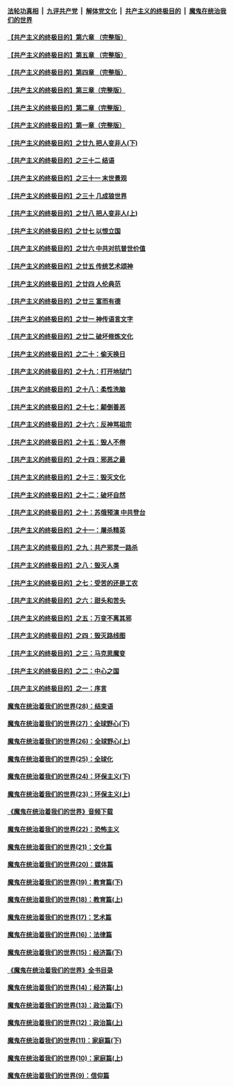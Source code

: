 

####  [法轮功真相](../../../../basic/blob/master/README.md?t=07031531) &nbsp;|&nbsp; [九评共产党](../../../../9ping.md/blob/master/README.md?t=07031531) &nbsp;|&nbsp; [解体党文化](../../../../jtdwh.md/blob/master/README.md?t=07031531)  &nbsp;|&nbsp; [共产主义的终极目的](../../../../gczydzjmd.md/blob/master/README.md?t=07031531) &nbsp;|&nbsp; [魔鬼在统治我们的世界](../../../../mgztzwmdsj.md/blob/master/README.md?t=07031531) 

#### [【共产主义的终极目的】第六章 （完整版）](../pages/nsc422/n11428913.md?t=07031531) 

#### [【共产主义的终极目的】第五章 （完整版）](../pages/nsc422/n11428912.md?t=07031531) 

#### [【共产主义的终极目的】第四章 （完整版）](../pages/nsc422/n11428907.md?t=07031531) 

#### [【共产主义的终极目的】第三章（完整版）](../pages/nsc422/n11428848.md?t=07031531) 

#### [【共产主义的终极目的】第二章（完整版）](../pages/nsc422/n11428831.md?t=07031531) 

#### [【共产主义的终极目的】第一章（完整版）](../pages/nsc422/n11417651.md?t=07031531) 

#### [【共产主义的终极目的】之廿九 把人变非人(下)](../pages/nsc422/n11344140.md?t=07031531) 

#### [【共产主义的终极目的】之三十二 结语](../pages/nsc422/n11360535.md?t=07031531) 

#### [【共产主义的终极目的】之三十一 末世景观](../pages/nsc422/n11351129.md?t=07031531) 

#### [【共产主义的终极目的】之三十 几成狼世界](../pages/nsc422/n11348280.md?t=07031531) 

#### [【共产主义的终极目的】之廿八 把人变非人(上)](../pages/nsc422/n11340492.md?t=07031531) 

#### [【共产主义的终极目的】之廿七 以恨立国](../pages/nsc422/n11336944.md?t=07031531) 

#### [【共产主义的终极目的】之廿六 中共对抗普世价值](../pages/nsc422/n11324785.md?t=07031531) 

#### [【共产主义的终极目的】之廿五 传统艺术颂神](../pages/nsc422/n11296396.md?t=07031531) 

#### [【共产主义的终极目的】之廿四 人伦典范](../pages/nsc422/n11296397.md?t=07031531) 

#### [【共产主义的终极目的】之廿三 富而有德](../pages/nsc422/n11283598.md?t=07031531) 

#### [【共产主义的终极目的】之廿一 神传语言文字](../pages/nsc422/n11263265.md?t=07031531) 

#### [【共产主义的终极目的】之廿二 破坏修炼文化](../pages/nsc422/n11245728.md?t=07031531) 

#### [【共产主义的终极目的】之二十：偷天换日](../pages/nsc422/n11238846.md?t=07031531) 

#### [【共产主义的终极目的】之十九：打开地狱门](../pages/nsc422/n11206376.md?t=07031531) 

#### [【共产主义的终极目的】之十八：柔性洗脑](../pages/nsc422/n11199994.md?t=07031531) 

#### [【共产主义的终极目的】之十七：颠倒善恶](../pages/nsc422/n11179782.md?t=07031531) 

#### [【共产主义的终极目的】之十六：反神骂祖宗](../pages/nsc422/n11166798.md?t=07031531) 

#### [【共产主义的终极目的】之十五：毁人不倦](../pages/nsc422/n11166792.md?t=07031531) 

#### [【共产主义的终极目的】之十四：邪恶之最](../pages/nsc422/n11150249.md?t=07031531) 

#### [【共产主义的终极目的】之十三：毁灭文化](../pages/nsc422/n11135227.md?t=07031531) 

#### [【共产主义的终极目的】之十二：破坏自然](../pages/nsc422/n11135214.md?t=07031531) 

#### [【共产主义的终极目的】之十：苏俄预演 中共登台](../pages/nsc422/n11118424.md?t=07031531) 

#### [【共产主义的终极目的】之十一：屠杀精英](../pages/nsc422/n11118442.md?t=07031531) 

#### [【共产主义的终极目的】之九：共产邪灵一路杀](../pages/nsc422/n11114139.md?t=07031531) 

#### [【共产主义的终极目的】之八：毁灭人类](../pages/nsc422/n11108503.md?t=07031531) 

#### [【共产主义的终极目的】之七：受苦的还是工农](../pages/nsc422/n11101809.md?t=07031531) 

#### [【共产主义的终极目的】之六：甜头和苦头](../pages/nsc422/n11096971.md?t=07031531) 

#### [【共产主义的终极目的】之五：万变不离其邪](../pages/nsc422/n11091285.md?t=07031531) 

#### [【共产主义的终极目的】之四：毁灭路线图](../pages/nsc422/n11086284.md?t=07031531) 

#### [【共产主义的终极目的】之三：马克思魔变](../pages/nsc422/n11061941.md?t=07031531) 

#### [【共产主义的终极目的】之二：中心之国](../pages/nsc422/n11047728.md?t=07031531) 

#### [【共产主义的终极目的】之一：序言](../pages/nsc422/n11086077.md?t=07031531) 

#### [魔鬼在统治着我们的世界(28)：结束语](../pages/nsc422/n10936246.md?t=07031531) 

#### [魔鬼在统治着我们的世界(27)：全球野心(下)](../pages/nsc422/n10928319.md?t=07031531) 

#### [魔鬼在统治着我们的世界(26)：全球野心(上)](../pages/nsc422/n10900318.md?t=07031531) 

#### [魔鬼在统治着我们的世界(25)：全球化](../pages/nsc422/n10788205.md?t=07031531) 

#### [魔鬼在统治着我们的世界(24)：环保主义(下)](../pages/nsc422/n10695307.md?t=07031531) 

#### [魔鬼在统治着我们的世界(23)：环保主义(上)](../pages/nsc422/n10688613.md?t=07031531) 

#### [《魔鬼在统治着我们的世界》音频下载](../pages/nsc422/n10635553.md?t=07031531) 

#### [魔鬼在统治着我们的世界(22)：恐怖主义](../pages/nsc422/n10614727.md?t=07031531) 

#### [魔鬼在统治着我们的世界(21)：文化篇](../pages/nsc422/n10597706.md?t=07031531) 

#### [魔鬼在统治着我们的世界(20)：媒体篇](../pages/nsc422/n10586579.md?t=07031531) 

#### [魔鬼在统治着我们的世界(19)：教育篇(下)](../pages/nsc422/n10564808.md?t=07031531) 

#### [魔鬼在统治着我们的世界(18)：教育篇(上)](../pages/nsc422/n10526970.md?t=07031531) 

#### [魔鬼在统治着我们的世界(17)：艺术篇](../pages/nsc422/n10499093.md?t=07031531) 

#### [魔鬼在统治着我们的世界(16)：法律篇](../pages/nsc422/n10485969.md?t=07031531) 

#### [魔鬼在统治着我们的世界(15)：经济篇(下)](../pages/nsc422/n10469975.md?t=07031531) 

#### [《魔鬼在统治着我们的世界》全书目录](../pages/nsc422/n10464261.md?t=07031531) 

#### [魔鬼在统治着我们的世界(14)：经济篇(上)](../pages/nsc422/n10457370.md?t=07031531) 

#### [魔鬼在统治着我们的世界(13)：政治篇(下)](../pages/nsc422/n10448270.md?t=07031531) 

#### [魔鬼在统治着我们的世界(12)：政治篇(上)](../pages/nsc422/n10444576.md?t=07031531) 

#### [魔鬼在统治着我们的世界(11)：家庭篇(下)](../pages/nsc422/n10440961.md?t=07031531) 

#### [魔鬼在统治着我们的世界(10)：家庭篇(上)](../pages/nsc422/n10435448.md?t=07031531) 

#### [魔鬼在统治着我们的世界(9)：信仰篇](../pages/nsc422/n10432159.md?t=07031531) 

